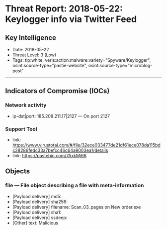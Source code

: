 # Threat Report: 2018-05-22: Keylogger info via Twitter Feed


## Key Intelligence
* Date: 2018-05-22
* Threat Level: 3 (Low)
* Tags: tlp:white, veris:action:malware:variety="Spyware/Keylogger", osint:source-type="pastie-website", osint:source-type="microblog-post"

---

## Indicators of Compromise (IOCs)
### Network activity
* ip-dst|port: 185.208.211.17|2127 — On port 2127

### Support Tool
* link: https://www.virustotal.com/#/file/32ece033477de21df61ece078da115bdc28286fedc33a7befcc46c64a9003ea1/details
* link: https://pastebin.com/7AxkMj66

## Objects
### file — File object describing a file with meta-information
* [Payload delivery] md5: <md5>
* [Payload delivery] sha256: <sha256>
* [Payload delivery] filename: Scan_03_pages on New order.exe
* [Payload delivery] sha1: <sha1>
* [Payload delivery] ssdeep: <ssdeep>
* [Other] text: Malicious
